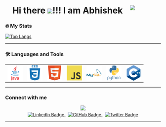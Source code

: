 <div id="header" align="center">
    <p>
        <h1>Hi there <img src="https://media.giphy.com/media/hvRJCLFzcasrR4ia7z/giphy.gif" width="30px" />!!! I am Abhishek
            <img src="https://media.giphy.com/media/0lfqHNZwWM1hOvJ9CX/giphy.gif" width="100" align="right" />
        </h1>
    </p>
</div>

### :fire: My Stats

[![Top
Langs](https://github-readme-stats.vercel.app/api/top-langs/?username=Abhishek-Pashte&layout=compact&theme=vision-friendly-dark)](https://github.com/anuraghazra/github-readme-stats)

<hr>

### :hammer_and_wrench: Languages and Tools

<div>
    <table>
        <tr>
            <td><img src="https://github.com/devicons/devicon/blob/master/icons/java/java-original-wordmark.svg"
                    title="Java" alt="Java" width="50" height="50" /></td>
            <td><img src="https://github.com/devicons/devicon/blob/master/icons/css3/css3-plain-wordmark.svg"
                    title="CSS3" alt="CSS" width="50" height="50" /></td>
            <td><img src="https://github.com/devicons/devicon/blob/master/icons/html5/html5-original.svg" title="HTML5"
                    alt="HTML" width="50" height="50" /></td>
            <td><img src="https://github.com/devicons/devicon/blob/master/icons/javascript/javascript-original.svg"
                    title="JavaScript" alt="JavaScript" width="50" height="50" /></td>
            <td><img src="https://github.com/devicons/devicon/blob/master/icons/mysql/mysql-original-wordmark.svg"
                    title="MySQL" alt="MySQL" width="50" height="50" /></td>
            <td><img src="https://raw.githubusercontent.com/devicons/devicon/master/icons/python/python-original-wordmark.svg"
                    title="MySQL" alt="MySQL" width="50" height="50" /></td>
            <td><img src="https://raw.githubusercontent.com/devicons/devicon/master/icons/cplusplus/cplusplus-original.svg"
                    title="MySQL" alt="MySQL" width="50" height="50" /></td>
        </tr>
    </table>
</div>
<hr>

### Connect with me

<div align="center">
    <img src="https://media.giphy.com/media/qgQUggAC3Pfv687qPC/giphy.gif" width="200" /><br>
    <a href="your-linkedin-URL">
        <img src="https://img.shields.io/badge/LinkedIn-blue?style=for-the-badge&logo=linkedin&logoColor=white"
            alt="LinkedIn Badge" align="center" />
    </a>&nbsp;
    <a href="your-linkedin-URL">
        <img src="https://img.shields.io/badge/GitHub-black?style=for-the-badge&logo=github&logoColor=white"
            alt="GitHub Badge" align="center" />
    </a>&nbsp;
    <a href="your-twitter-URL">
        <img src="https://img.shields.io/badge/Twitter-blue?style=for-the-badge&logo=twitter&logoColor=white"
            alt="Twitter Badge" align="center" />
    </a>
</div>
<hr>
